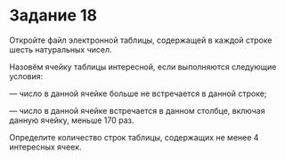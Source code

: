 # Задание 18

Откройте файл электронной таблицы, содержащей в каждой строке шесть натуральных чисел.

Назовём ячейку таблицы интересной, если выполняются следующие условия:

— число в данной ячейке больше не встречается в данной строке;

— число в данной ячейке встречается в данном столбце, включая данную ячейку, меньше 170 раз.

Определите количество строк таблицы, содержащих не менее 4 интересных ячеек.